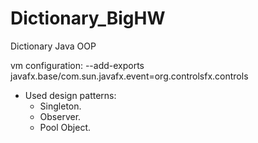 # Dictionary_BigHW
Dictionary Java OOP

vm configuration: --add-exports javafx.base/com.sun.javafx.event=org.controlsfx.controls

- Used design patterns:
  + Singleton.
  + Observer.
  + Pool Object.